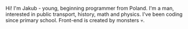 Hi! I'm Jakub - young, beginning programmer from Poland. I'm a man, interested in public transport, history, math and physics.
I've been coding since primary school. Front-end is created by monsters :skull:. 
